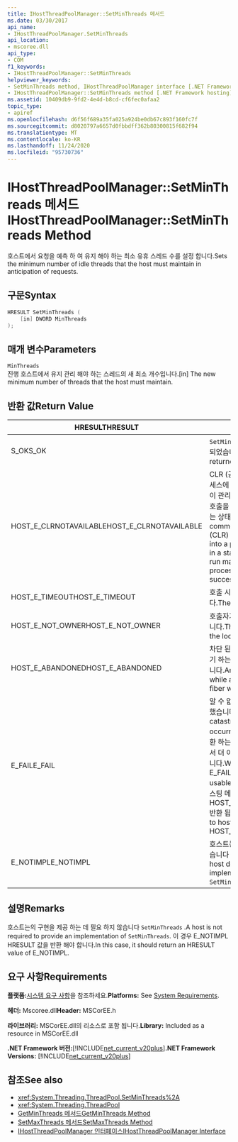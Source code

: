```yaml
---
title: IHostThreadPoolManager::SetMinThreads 메서드
ms.date: 03/30/2017
api_name:
- IHostThreadPoolManager.SetMinThreads
api_location:
- mscoree.dll
api_type:
- COM
f1_keywords:
- IHostThreadPoolManager::SetMinThreads
helpviewer_keywords:
- SetMinThreads method, IHostThreadPoolManager interface [.NET Framework hosting]
- IHostThreadPoolManager::SetMinThreads method [.NET Framework hosting]
ms.assetid: 10409db9-9fd2-4e4d-b8cd-cf6fec0afaa2
topic_type:
- apiref
ms.openlocfilehash: d6f56f689a35fa025a924be0db67c893f160fc7f
ms.sourcegitcommit: d8020797a6657d0fbbdff362b80300815f682f94
ms.translationtype: MT
ms.contentlocale: ko-KR
ms.lasthandoff: 11/24/2020
ms.locfileid: "95730736"
---
```

# <a name="ihostthreadpoolmanagersetminthreads-method"></a><span data-ttu-id="bdd2b-102">IHostThreadPoolManager::SetMinThreads 메서드</span><span class="sxs-lookup"><span data-stu-id="bdd2b-102">IHostThreadPoolManager::SetMinThreads Method</span></span>

<span data-ttu-id="bdd2b-103">호스트에서 요청을 예측 하 여 유지 해야 하는 최소 유휴 스레드 수를 설정 합니다.</span><span class="sxs-lookup"><span data-stu-id="bdd2b-103">Sets the minimum number of idle threads that the host must maintain in anticipation of requests.</span></span>  
  
## <a name="syntax"></a><span data-ttu-id="bdd2b-104">구문</span><span class="sxs-lookup"><span data-stu-id="bdd2b-104">Syntax</span></span>  
  
```cpp  
HRESULT SetMinThreads (  
    [in] DWORD MinThreads  
);  
```  
  
## <a name="parameters"></a><span data-ttu-id="bdd2b-105">매개 변수</span><span class="sxs-lookup"><span data-stu-id="bdd2b-105">Parameters</span></span>  

 `MinThreads`  
 <span data-ttu-id="bdd2b-106">진행 호스트에서 유지 관리 해야 하는 스레드의 새 최소 개수입니다.</span><span class="sxs-lookup"><span data-stu-id="bdd2b-106">[in] The new minimum number of threads that the host must maintain.</span></span>  
  
## <a name="return-value"></a><span data-ttu-id="bdd2b-107">반환 값</span><span class="sxs-lookup"><span data-stu-id="bdd2b-107">Return Value</span></span>  
  
|<span data-ttu-id="bdd2b-108">HRESULT</span><span class="sxs-lookup"><span data-stu-id="bdd2b-108">HRESULT</span></span>|<span data-ttu-id="bdd2b-109">설명</span><span class="sxs-lookup"><span data-stu-id="bdd2b-109">Description</span></span>|  
|-------------|-----------------|  
|<span data-ttu-id="bdd2b-110">S_OK</span><span class="sxs-lookup"><span data-stu-id="bdd2b-110">S_OK</span></span>|<span data-ttu-id="bdd2b-111">`SetMinThreads` 성공적으로 반환 되었습니다.</span><span class="sxs-lookup"><span data-stu-id="bdd2b-111">`SetMinThreads` returned successfully.</span></span>|  
|<span data-ttu-id="bdd2b-112">HOST_E_CLRNOTAVAILABLE</span><span class="sxs-lookup"><span data-stu-id="bdd2b-112">HOST_E_CLRNOTAVAILABLE</span></span>|<span data-ttu-id="bdd2b-113">CLR (공용 언어 런타임)이 프로세스에 로드 되지 않았거나 CLR이 관리 코드를 실행할 수 없거나 호출을 성공적으로 처리할 수 없는 상태에 있습니다.</span><span class="sxs-lookup"><span data-stu-id="bdd2b-113">The common language runtime (CLR) has not been loaded into a process, or the CLR is in a state in which it cannot run managed code or process the call successfully.</span></span>|  
|<span data-ttu-id="bdd2b-114">HOST_E_TIMEOUT</span><span class="sxs-lookup"><span data-stu-id="bdd2b-114">HOST_E_TIMEOUT</span></span>|<span data-ttu-id="bdd2b-115">호출 시간이 초과 되었습니다.</span><span class="sxs-lookup"><span data-stu-id="bdd2b-115">The call timed out.</span></span>|  
|<span data-ttu-id="bdd2b-116">HOST_E_NOT_OWNER</span><span class="sxs-lookup"><span data-stu-id="bdd2b-116">HOST_E_NOT_OWNER</span></span>|<span data-ttu-id="bdd2b-117">호출자가 잠금을 소유 하지 않습니다.</span><span class="sxs-lookup"><span data-stu-id="bdd2b-117">The caller does not own the lock.</span></span>|  
|<span data-ttu-id="bdd2b-118">HOST_E_ABANDONED</span><span class="sxs-lookup"><span data-stu-id="bdd2b-118">HOST_E_ABANDONED</span></span>|<span data-ttu-id="bdd2b-119">차단 된 스레드나 파이버에서 대기 하는 동안 이벤트를 취소 했습니다.</span><span class="sxs-lookup"><span data-stu-id="bdd2b-119">An event was canceled while a blocked thread or fiber was waiting on it.</span></span>|  
|<span data-ttu-id="bdd2b-120">E_FAIL</span><span class="sxs-lookup"><span data-stu-id="bdd2b-120">E_FAIL</span></span>|<span data-ttu-id="bdd2b-121">알 수 없는 치명적인 오류가 발생 했습니다.</span><span class="sxs-lookup"><span data-stu-id="bdd2b-121">An unknown catastrophic failure occurred.</span></span> <span data-ttu-id="bdd2b-122">메서드가 E_FAIL 반환 하는 경우 해당 프로세스 내에서 더 이상 CLR을 사용할 수 없습니다.</span><span class="sxs-lookup"><span data-stu-id="bdd2b-122">When a method returns E_FAIL, the CLR is no longer usable within the process.</span></span> <span data-ttu-id="bdd2b-123">호스팅 메서드를 이후에 호출 하면 HOST_E_CLRNOTAVAILABLE 반환 됩니다.</span><span class="sxs-lookup"><span data-stu-id="bdd2b-123">Subsequent calls to hosting methods return HOST_E_CLRNOTAVAILABLE.</span></span>|  
|<span data-ttu-id="bdd2b-124">E_NOTIMPL</span><span class="sxs-lookup"><span data-stu-id="bdd2b-124">E_NOTIMPL</span></span>|<span data-ttu-id="bdd2b-125">호스트는의 구현을 제공 하지 않습니다 `SetMinThreads` .</span><span class="sxs-lookup"><span data-stu-id="bdd2b-125">The host does not provide an implementation of `SetMinThreads`.</span></span>|  
  
## <a name="remarks"></a><span data-ttu-id="bdd2b-126">설명</span><span class="sxs-lookup"><span data-stu-id="bdd2b-126">Remarks</span></span>  

 <span data-ttu-id="bdd2b-127">호스트는의 구현을 제공 하는 데 필요 하지 않습니다 `SetMinThreads` .</span><span class="sxs-lookup"><span data-stu-id="bdd2b-127">A host is not required to provide an implementation of `SetMinThreads`.</span></span> <span data-ttu-id="bdd2b-128">이 경우 E_NOTIMPL HRESULT 값을 반환 해야 합니다.</span><span class="sxs-lookup"><span data-stu-id="bdd2b-128">In this case, it should return an HRESULT value of E_NOTIMPL.</span></span>  
  
## <a name="requirements"></a><span data-ttu-id="bdd2b-129">요구 사항</span><span class="sxs-lookup"><span data-stu-id="bdd2b-129">Requirements</span></span>  

 <span data-ttu-id="bdd2b-130">**플랫폼:**[시스템 요구 사항](../../get-started/system-requirements.md)을 참조하세요.</span><span class="sxs-lookup"><span data-stu-id="bdd2b-130">**Platforms:** See [System Requirements](../../get-started/system-requirements.md).</span></span>  
  
 <span data-ttu-id="bdd2b-131">**헤더:** Mscoree.dll</span><span class="sxs-lookup"><span data-stu-id="bdd2b-131">**Header:** MSCorEE.h</span></span>  
  
 <span data-ttu-id="bdd2b-132">**라이브러리:** MSCorEE.dll의 리소스로 포함 됩니다.</span><span class="sxs-lookup"><span data-stu-id="bdd2b-132">**Library:** Included as a resource in MSCorEE.dll</span></span>  
  
 <span data-ttu-id="bdd2b-133">**.NET Framework 버전:**[!INCLUDE[net_current_v20plus](../../../../includes/net-current-v20plus-md.md)]</span><span class="sxs-lookup"><span data-stu-id="bdd2b-133">**.NET Framework Versions:** [!INCLUDE[net_current_v20plus](../../../../includes/net-current-v20plus-md.md)]</span></span>  
  
## <a name="see-also"></a><span data-ttu-id="bdd2b-134">참조</span><span class="sxs-lookup"><span data-stu-id="bdd2b-134">See also</span></span>

- <xref:System.Threading.ThreadPool.SetMinThreads%2A>
- <xref:System.Threading.ThreadPool>
- [<span data-ttu-id="bdd2b-135">GetMinThreads 메서드</span><span class="sxs-lookup"><span data-stu-id="bdd2b-135">GetMinThreads Method</span></span>](ihostthreadpoolmanager-getminthreads-method.md)
- [<span data-ttu-id="bdd2b-136">SetMaxThreads 메서드</span><span class="sxs-lookup"><span data-stu-id="bdd2b-136">SetMaxThreads Method</span></span>](ihostthreadpoolmanager-setmaxthreads-method.md)
- [<span data-ttu-id="bdd2b-137">IHostThreadPoolManager 인터페이스</span><span class="sxs-lookup"><span data-stu-id="bdd2b-137">IHostThreadPoolManager Interface</span></span>](ihostthreadpoolmanager-interface.md)
